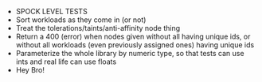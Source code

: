 - SPOCK LEVEL TESTS
- Sort workloads as they come in (or not)
- Treat the tolerations/taints/anti-affinity node thing
- Return a 400 (error) when nodes given without all having unique ids, or
  without all workloads (even previously assigned ones) having unique ids
- Parameterize the whole library by numeric type, so that tests can use ints
  and real life can use floats
- Hey Bro!
